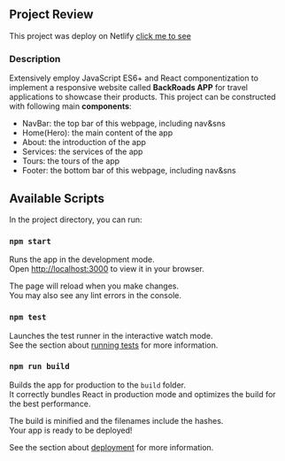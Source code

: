 ## Project Review
This project was deploy on Netlify [click me to see](https://rm-react-project-backroads.netlify.app/)

### Description
Extensively employ JavaScript ES6+ and React componentization to implement a responsive website called **BackRoads APP** for travel applications to showcase their products.
This project can be constructed with following main **components**:
 - NavBar: the top bar of this webpage, including nav&sns
 - Home(Hero): the main content of the app
 - About: the introduction of the app
 - Services: the services of the app
 - Tours: the tours of the app
 - Footer: the bottom bar of this webpage, including nav&sns

## Available Scripts

In the project directory, you can run:

### `npm start`

Runs the app in the development mode.\
Open [http://localhost:3000](http://localhost:3000) to view it in your browser.

The page will reload when you make changes.\
You may also see any lint errors in the console.

### `npm test`

Launches the test runner in the interactive watch mode.\
See the section about [running tests](https://facebook.github.io/create-react-app/docs/running-tests) for more information.

### `npm run build`

Builds the app for production to the `build` folder.\
It correctly bundles React in production mode and optimizes the build for the best performance.

The build is minified and the filenames include the hashes.\
Your app is ready to be deployed!

See the section about [deployment](https://facebook.github.io/create-react-app/docs/deployment) for more information.
